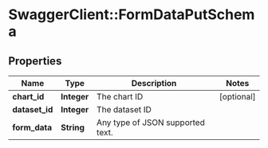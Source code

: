 # SwaggerClient::FormDataPutSchema

## Properties
Name | Type | Description | Notes
------------ | ------------- | ------------- | -------------
**chart_id** | **Integer** | The chart ID | [optional] 
**dataset_id** | **Integer** | The dataset ID | 
**form_data** | **String** | Any type of JSON supported text. | 

